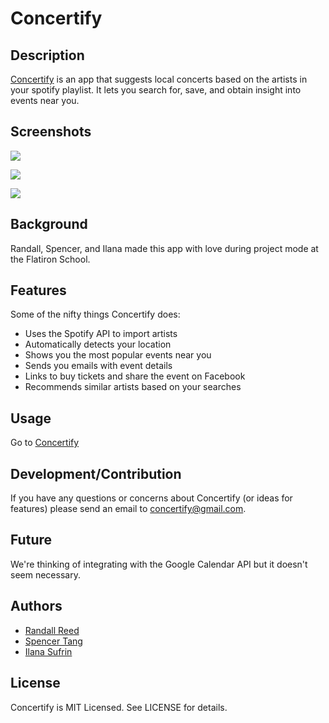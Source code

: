 # Concertify

## Description

[Concertify](www.concertify.me) is an app that suggests local concerts based on the artists in your spotify playlist. It lets you search for, save, and obtain insight into events near you.

## Screenshots

![](http://i.imgur.com/VsNtyhS.png)

![](http://i.imgur.com/T6z1Xnp.png)

![](http://i.imgur.com/T6z1Xnp.png)

## Background

Randall, Spencer, and Ilana made this app with love during project mode at the Flatiron School.

## Features

Some of the nifty things Concertify does:

- Uses the Spotify API to import artists
- Automatically detects your location
- Shows you the most popular events near you
- Sends you emails with event details
- Links to buy tickets and share the event on Facebook
- Recommends similar artists based on your searches

## Usage

Go to [Concertify](www.concertify.me)

## Development/Contribution

If you have any questions or concerns about Concertify (or ideas for features) please send an email to concertify@gmail.com.

## Future

We're thinking of integrating with the Google Calendar API but it doesn't seem necessary.

## Authors

- [Randall Reed](https://twitter.com/randallocalypse)
- [Spencer Tang](https://twitter.com/spencert0ng)
- [Ilana Sufrin](https://twitter.com/IlanaSufrin)

## License

Concertify is MIT Licensed. See LICENSE for details.


